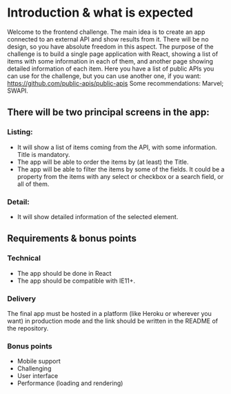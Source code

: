 # Introduction & what is expected
Welcome to the frontend challenge. The main idea is to create an app
connected to an external API and show results from it. There will be no
design, so you have absolute freedom in this aspect.
The purpose of the challenge is to build a single page application with React,
showing a list of items with some information in each of them, and another
page showing detailed information of each item.
Here you have a list of public APIs you can use for the challenge, but you
can use another one, if you want:
https://github.com/public-apis/public-apis
Some recommendations: Marvel; SWAPI.

## There will be two principal screens in the app:
### Listing:
- It will show a list of items coming from the API, with some
information. Title is mandatory.
- The app will be able to order the items by (at least) the Title.
- The app will be able to filter the items by some of the fields. It
could be a property from the items with any select or checkbox or
a search field, or all of them.
### Detail:
- It will show detailed information of the selected element.

## Requirements & bonus points

### Technical
- The app should be done in React
- The app should be compatible with IE11+.

### Delivery
The final app must be hosted in a platform (like Heroku or wherever you
want) in production mode and the link should be written in the README of
the repository.

### Bonus points
- Mobile support
- Challenging
- User interface
- Performance (loading and rendering)